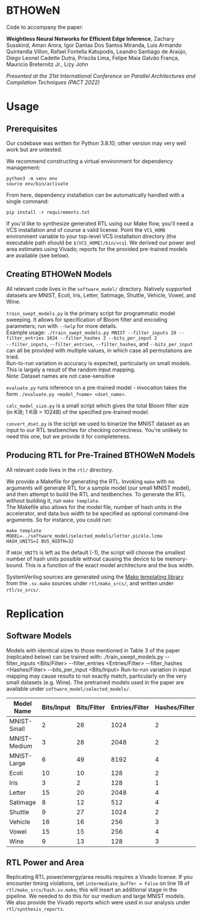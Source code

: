 # BTHOWeN
Code to accompany the paper:

**Weightless Neural Networks for Efficient Edge Inference**, Zachary Susskind, Aman Arora, Igor Dantas Dos Santos Miranda, Luis Armando Quintanilla Villon, Rafael Fontella Katopodis, Leandro Santiago de Araújo, Diego Leonel Cadette Dutra, Priscila Lima, Felipe Maia Galvão França, Mauricio Breternitz Jr., Lizy John

*Presented at the 31st International Conference on Parallel Architectures and Compilation Techniques (PACT 2022)*

# Usage
## Prerequisites

Our codebase was written for Python 3.8.10; other version may very well work but are untested.

We recommend constructing a virtual environment for dependency management:
```
python3 -m venv env
source env/bin/activate
```

From here, dependency installation can be automatically handled with a single command:
```
pip install -r requirements.txt
```

If you'd like to synthesize generated RTL using our Make flow, you'll need a VCS installation and of course a valid license. Point the `VCS_HOME` environment variable to your top-level VCS installation directory (the executable path should be `$(VCS_HOME)/bin/vcs`). We derived our power and area estimates using Vivado; reports for the provided pre-trained models are available (see below).

## Creating BTHOWeN Models
All relevant code lives in the `software_model/` directory. Natively supported datasets are MNIST, Ecoli, Iris, Letter, Satimage, Shuttle, Vehicle, Vowel, and Wine.

`train_swept_models.py` is the primary script for programmatic model sweeping. It allows for specification of Bloom filter and encoding parameters; run with `--help` for more details.  
Example usage: `./train_swept_models.py MNIST --filter_inputs 28 --filter_entries 1024 --filter_hashes 2 --bits_per_input 2`  
`--filter_inputs`, `--filter_entries`, `--filter_hashes`, and `--bits_per_input` can all be provided with multiple values, in which case all permutations are tried.  
Run-to-run variation in accuracy is expected, particularly on small models. This is largely a result of the random input mapping.  
*Note*: Dataset names are not case-sensitive

`evaluate.py` runs inference on a pre-trained model - invocation takes the form `./evaluate.py <model_fname> <dset_name>`.

`calc_model_size.py` is a small script which gives the total Bloom filter size (in KiB; 1 KiB = 1024B) of the specified pre-trained model.

`convert_dset.py` is the script we used to binarize the MNIST dataset as an input to our RTL testbenches for checking correctness. You're unlikely to need this one, but we provide it for completeness.

## Producing RTL for Pre-Trained BTHOWeN Models
All relevant code lives in the `rtl/` directory.

We provide a Makefile for generating the RTL. Invoking `make` with no arguments will generate RTL for a sample model (our small MNIST model), and then attempt to build the RTL and testbenches. To generate the RTL without building it, run `make template`.  
The Makefile also allows for the model file, number of hash units in the accelerator, and data bus width to be specified as optional command-line arguments. So for instance, you could run:
```
make template MODEL=../software_model/selected_models/letter.pickle.lzma HASH_UNITS=2 BUS_WIDTH=32
```
If `HASH_UNITS` is left as the default (-1), the script will choose the smallest number of hash units possible without causing the device to be memory-bound. This is a function of the exact model architecture and the bus width.

SystemVerilog sources are generated using the [Mako templating library](https://www.makotemplates.org/) from the `.sv.mako` sources under `rtl/mako_srcs/`, and written under `rtl/sv_srcs/`.

# Replication
## Software Models
Models with identical sizes to those mentioned in Table 3 of the paper (replicated below) can be trained with:
    ./train_swept_models.py <Dataset name> --filter_inputs <Bits/Filter>  --filter_entries <Entries/Filter> --filter_hashes <Hashes/Filter> --bits_per_input <Bits/Input>
Run-to-run variation in input mapping may cause results to not exactly match, particularly on the very small datasets (e.g. Wine). The pretrained models used in the paper are available under `software_model/selected_models/`.


| **Model Name** | **Bits/Input** | **Bits/Filter** | **Entries/Filter** | **Hashes/Filter** | **Size (KiB)** | **Test Accuracy** |
| --- | --- | --- | --- | --- | --- | --- |
| MNIST-Small | 2 | 28 | 1024 | 2 | 70.0 | 0.934 |
| MNIST-Medium | 3 | 28 | 2048 | 2 | 210 | 0.943 |
| MNIST-Large | 6 | 49 | 8192 | 4 | 960 | 0.952 |
| Ecoli | 10 | 10 | 128 | 2 | 0.875 | 0.875 |
| Iris | 3 | 2 | 128 | 1 | 0.281 | 0.980 |
| Letter | 15 | 20 | 2048 | 4 | 78.0 | 0.900 |
| Satimage | 8 | 12 | 512 | 4 | 9.00 | 0.880 |
| Shuttle | 9 | 27 | 1024 | 2 | 2.63 | 0.999 |
| Vehicle | 16 | 16 | 256 | 3 | 2.25 | 0.762 |
| Vowel | 15 | 15 | 256 | 4 | 3.44 | 0.900 |
| Wine | 9 | 13 | 128 | 3 | 0.422 | 0.983 |

## RTL Power and Area
Replicating RTL power/energy/area results requires a Vivado license. If you encounter timing violations, set `intermediate_buffer = False` on line 19 of `rtl/mako_srcs/hash.sv.mako`; this will insert an additional stage in the pipeline. We needed to do this for our medium and large MNIST models.  
We also provide the Vivado reports which were used in our analysis under `rtl/synthesis_reports`.
